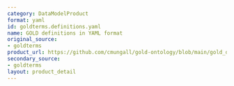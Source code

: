 ```yaml
---
category: DataModelProduct
format: yaml
id: goldterms.definitions.yaml
name: GOLD definitions in YAML format
original_source:
- goldterms
product_url: https://github.com/cmungall/gold-ontology/blob/main/gold_definitions.yaml
secondary_source:
- goldterms
layout: product_detail
---
```

